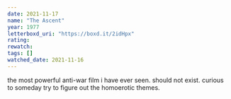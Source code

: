```yaml
---
date: 2021-11-17
name: "The Ascent"
year: 1977
letterboxd_uri: "https://boxd.it/2idHpx"
rating: 
rewatch: 
tags: []
watched_date: 2021-11-16
---
```


the most powerful anti-war film i have ever seen. should not exist. curious to someday try to figure out the homoerotic themes.
